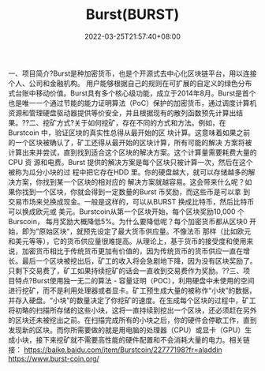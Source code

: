﻿---
weight: 
title: "Burst(BURST)"
description: "Burst是种加密货币，也是个开源式去中心化区块链平台，用以连接个人、公司和金融机构"
date: 2022-03-25T21:57:40+08:00
lastmod: 2022-03-25T16:45:40+08:00
draft: false
authors: ["Metabd"]
featuredImage: "burstburst.webp"
link: ""
tags: ["数字代币","Burst(BURST)"]
categories: ["navigation"]
navigation: ["数字代币"]
lightgallery: true
toc: true
pinned: false
recommend: false
recommend1: false
---
一、项目简介?Burst是种加密货币，也是个开源式去中心化区块链平台，用以连接个人、公司和金融机构。 用户能够根据自己的规则在可扩展的自定义的绿色分布式台账中移动价值。Burst具有多个核心级功能，成立于2014年8月。Burst是首个也是唯一一个通过节能的能力证明算法（PoC）保护的加密货币，通过调度计算机资源和管理硬盘驱动器提供等价安全，并且根据现有的散列函数预先计算出结果。??二、挖矿方式?关于如何挖矿，存在不同的方式和方法。例如，在Burstcoin 中，验证区块的真实性总得从最开始的区 块计算。这意味着如果之前的一个区块被确认了，矿工还得从最开始的区块计算，所有可能的解决 方案将被计算出来并尝试，直到找到适合这个区块的解决方案。这个计算量需要耗费大量的CPU 资 源和电费。Burst 提供的解决方案是每个区块只被计算一次，然后在这个被称为瓜分小块的过 程中把它存在HDD 里。你的硬盘越大，就可以存储越多的解决方案，你找到某一个区块的相对应的 解决方案就越容易。这会带来什么呢？如果你找到一个区块，你就会得到一定数量的Burst 币奖励，而这些币是可以拿 到交易市场来兑换成现金。一般是这样的，可以从BURST 换成比特币，然后比特币可以换成欧元或 美元。Burstcoin从第一个区块开始，每个区块奖励10,000 个Burscoin， 每月奖励大概降低5%。为什么要降低呢？每个加密货币都从区块0 开始，即为”原始区块“，就预先设定了最大货币供应量。不像法币 那样（比如欧元和美元等等），它的货币供应量很难提高。从理论上，基于货币的接受度和使用来 说，加密货币相比于传统货币更加有价值的，因为传统货币的货币供应一直在增长。最后一个区块被挖出后，矿工的收入将会急剧地下降，因为没有区块奖励了。只剩下交易费了，矿工如果持续挖矿的话会一直收到交易费作为奖励。??三、项目特点?Burst使用独一无二的算法 - 容量证明（POC），利用硬盘中未使用的空间进行挖矿，而不是利用处理器或者显卡。矿工预生成大量的被称作“小块”的数据，并存入硬盘。“小块”的数量决定了你挖矿的速度。在生成每个区块的过程中，矿工将初略的扫描所存储的这些小块，这将一直持续到挖出一个区块，还必须赶在另外的区块还未被挖出之前。在扫描完成所有的小块之后，你的硬件会停歇工作，直到发现新的区块。而你所需要做的就是用电脑的处理器（CPU）或显卡（GPU）生成小块，接下来挖矿就不需要高性能的硬件配置和不会消耗大量的电力。相关链接：
https://baike.baidu.com/item/Burstcoin/22777198?fr=aladdin
https://www.burst-coin.org/
